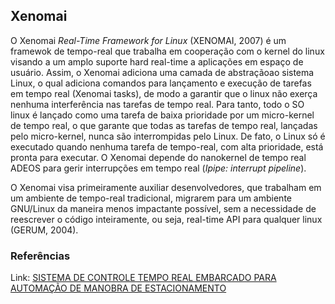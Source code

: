 ## Xenomai

O Xenomai _Real-Time Framework for Linux_ (XENOMAI, 2007) é um framewok de tempo-real que trabalha em cooperação 
com o kernel do linux visando a um amplo suporte hard real-time a aplicações em espaço de usuário. Assim, o 
Xenomai adiciona uma camada de abstraçãoao sistema Linux, o qual adiciona comandos para lançamento e execução 
de tarefas em tempo real (Xenomai tasks), de modo a garantir que o linux não exerça nenhuma interferência nas 
tarefas de tempo real. Para tanto, todo o SO linux é lançado como uma tarefa de baixa prioridade por um 
micro-kernel de tempo real, o que garante que todas as tarefas de tempo real, lançadas pelo micro-kernel, nunca 
são interrompidas pelo Linux. De fato, o Linux só é executado quando nenhuma tarefa de tempo-real, com alta 
prioridade, está pronta para executar. O Xenomai depende do nanokernel de tempo real ADEOS para gerir interrupções 
em tempo real (_Ipipe: interrupt pipeline_).

O Xenomai visa primeiramente auxiliar desenvolvedores, que trabalham em um ambiente de tempo-real tradicional, migrarem 
para um ambiente GNU/Linux da maneira menos impactante possível, sem a necessidade de reescrever o código inteiramente, 
ou seja, real-time API para qualquer linux (GERUM, 2004).


### Referências
Link: [SISTEMA DE CONTROLE TEMPO REAL EMBARCADO PARA AUTOMAÇÃO DE MANOBRA DE ESTACIONAMENTO](https://core.ac.uk/download/pdf/30374185.pdf)
